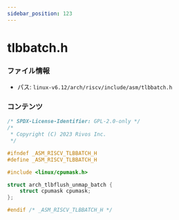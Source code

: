 ```yaml
---
sidebar_position: 123
---
```

# tlbbatch.h

### ファイル情報

- パス: `linux-v6.12/arch/riscv/include/asm/tlbbatch.h`

### コンテンツ

```h
/* SPDX-License-Identifier: GPL-2.0-only */
/*
 * Copyright (C) 2023 Rivos Inc.
 */

#ifndef _ASM_RISCV_TLBBATCH_H
#define _ASM_RISCV_TLBBATCH_H

#include <linux/cpumask.h>

struct arch_tlbflush_unmap_batch {
	struct cpumask cpumask;
};

#endif /* _ASM_RISCV_TLBBATCH_H */

```
